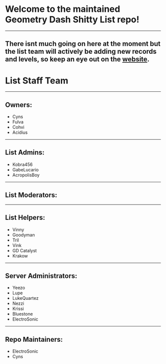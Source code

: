# Welcome to the maintained Geometry Dash Shitty List repo!
---
There isnt much going on here at the moment but the list team will actively be adding new records and levels, so keep an eye out on the [website](https://gdshittylist.asemnada991.repl.co/).
---
# List Staff Team
---
## Owners:
- Cyns
- Fulva
- Cohvi
- Acidius
---
## List Admins:
- Kobra456
- GabeLucario
- AcropolisBoy
---
## List Moderators:
---
## List Helpers:
- Vinny
- Goodyman
- Tril
- Vink
- GD Catalyst
- Krakow
---
## Server Administrators:
- Yeezo
- Lupe
- LukeQuartez
- Nezzi
- Krissi
- Bluestone
- ElectroSonic
---
## Repo Maintainers:
- ElectroSonic
- Cyns
